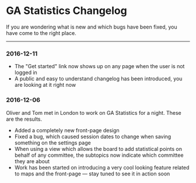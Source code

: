 # GA Statistics Changelog
If you are wondering what is new and which bugs have been fixed, you have come to the right place.

***

### 2016-12-11
* The "Get started" link now shows up on any page when the user is not logged in
* A public and easy to understand changelog has been introduced, you are looking at it right now


### 2016-12-06
Oliver and Tom met in London to work on GA Statistics for a night. These are the results.

* Added a completely new front-page design
* Fixed a bug, which caused session dates to change when saving something on the settings page
* When using a view which allows the board to add statistical points on behalf of any committee, the subtopics now indicate which committee they are about
* Work has been started on introducing a very cool looking feature related to maps and the front-page — stay tuned to see it in action soon
